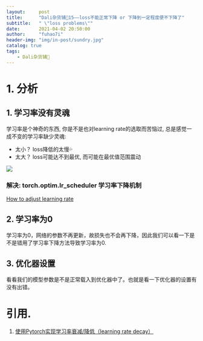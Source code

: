 ```yaml
---
layout:     post
title:      "Dali杂货铺🐰15——loss不能正常下降 or 下降到一定程度便不下降了"
subtitle:   " \"loss problems\""
date:       2021-04-02 20:50:00
author:     "fuhao7i"
header-img: "img/in-post/sundry.jpg"
catalog: true
tags:
    - Dali杂货铺🐰
---
```


# 1. 分析

## 1. 学习率没有灵魂

学习率是个神奇的东西, 你是不是也对learning rate的选取而苦恼过, 总是感觉一成不变的学习率缺少灵魂:

- 太小？ loss降低的太慢💦
- 太大？ loss可能达不到最优, 而可能在最优值范围震动

<img src="https://img-blog.csdnimg.cn/20210403160419334.png" center>

### 解决: torch.optim.lr_scheduler 学习率下降机制

[How to adjust learning rate](https://pytorch.org/docs/stable/optim.html#how-to-adjust-learning-rate)

## 2. 学习率为0

学习率为0，网络的参数不再更新，故损失也不会再下降，因此我们可以看一下是不是错用了学习率下降方法导致学习率为0.

## 3. 优化器设置

看看我们的模型参数是不是正常载入到优化器中了。也就是看一下优化器的设置有没有出错。

# 引用.

1. [使用Pytorch实现学习率衰减/降低（learning rate decay）](https://blog.csdn.net/fufu_good/article/details/104340036)